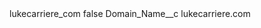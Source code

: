 <?xml version="1.0" encoding="UTF-8"?>
<CustomMetadata xmlns="http://soap.sforce.com/2006/04/metadata" xmlns:xsi="http://www.w3.org/2001/XMLSchema-instance" xmlns:xsd="http://www.w3.org/2001/XMLSchema">
    <label>lukecarriere_com</label>
    <protected>false</protected>
    <values>
        <field>Domain_Name__c</field>
        <value xsi:type="xsd:string">lukecarriere.com</value>
    </values>
</CustomMetadata>

